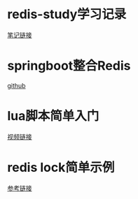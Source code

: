 # redis-study学习记录

[笔记链接](https://wendongchao.notion.site/a87303d392d143619e1c748a2a3d4443?v=7058045e88a74f549984d2004cbafd05)

# springboot整合Redis

[github](https://github.com/wendongchao/spring-boot-redis)

# lua脚本简单入门
[视频链接](https://www.bilibili.com/video/BV1vf4y1L7Rb/?spm_id_from=333.1007.top_right_bar_window_default_collection.content.click&vd_source=85b3af70816e1bf2b8a89a1f8b1bf896)

# redis lock简单示例
[参考链接](https://github.com/qq315737546/redis-lock)
